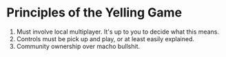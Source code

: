 # Principles of the Yelling Game

1. Must involve local multiplayer. It's up to you to decide what this means.
2. Controls must be pick up and play, or at least easily explained.
3. Community ownership over macho bullshit.
